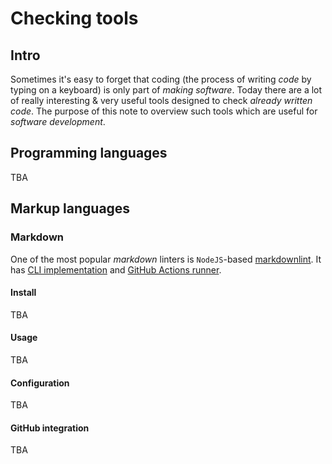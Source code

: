 # Checking tools




## Intro

Sometimes it's easy to forget that coding (the process of writing _code_ by
typing on a keyboard) is only part of _making software_. Today there are a lot
of really interesting & very useful tools designed to check _already written_
_code_. The purpose of this note to overview such tools which are useful for
_software development_.


## Programming languages

TBA


## Markup languages


### Markdown

One of the most popular _markdown_ linters is `NodeJS`-based
[markdownlint](https://github.com/DavidAnson/markdownlint). It has
[CLI implementation](https://github.com/igorshubovych/markdownlint-cli) and
[GitHub Actions runner](https://github.com/nosborn/github-action-markdown-cli).

#### Install

TBA

#### Usage

TBA

#### Configuration

TBA

#### GitHub integration

TBA

